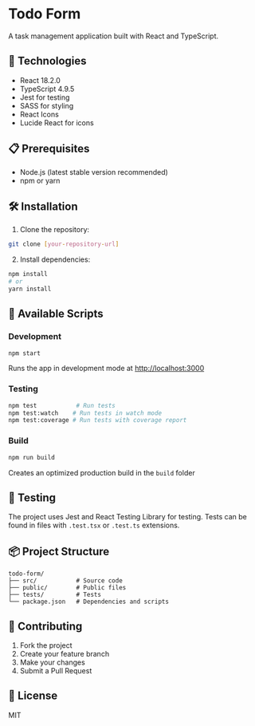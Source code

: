# Todo Form

A task management application built with React and TypeScript.

## 🚀 Technologies

- React 18.2.0
- TypeScript 4.9.5
- Jest for testing
- SASS for styling
- React Icons
- Lucide React for icons

## 📋 Prerequisites

- Node.js (latest stable version recommended)
- npm or yarn

## 🛠 Installation

1. Clone the repository:

```bash
git clone [your-repository-url]
```

2. Install dependencies:

```bash
npm install
# or
yarn install
```

## 🚦 Available Scripts

### Development

```bash
npm start
```

Runs the app in development mode at [http://localhost:3000](http://localhost:3000)

### Testing

```bash
npm test           # Run tests
npm test:watch    # Run tests in watch mode
npm test:coverage # Run tests with coverage report
```

### Build

```bash
npm run build
```

Creates an optimized production build in the `build` folder

## 🧪 Testing

The project uses Jest and React Testing Library for testing. Tests can be found in files with `.test.tsx` or `.test.ts` extensions.

## 📦 Project Structure

```
todo-form/
├── src/           # Source code
├── public/        # Public files
├── tests/         # Tests
└── package.json   # Dependencies and scripts
```

## 🤝 Contributing

1. Fork the project
2. Create your feature branch
3. Make your changes
4. Submit a Pull Request

## 📝 License

MIT
